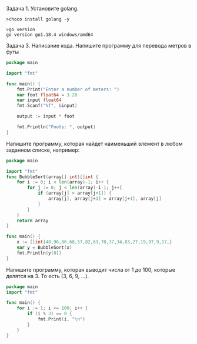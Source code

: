Задача 1. Установите golang.
```
>choco install golang -y

>go version
go version go1.18.4 windows/amd64
```

Задача 3. Написание кода.
Напишите программу для перевода метров в футы  
```go
package main

import "fmt"

func main() {
    fmt.Print("Enter a number of meters: ")
	var foot float64 = 3.28
    var input float64
    fmt.Scanf("%f", &input)

    output := input * foot

    fmt.Println("Foots: ", output)    
}
```

Напишите программу, которая найдет наименьший элемент в любом заданном списке, например:  
```go
package main

import "fmt"
func BubbleSort(array[] int)[]int {
	for i := 0; i < len(array)-1; i++ {
		for j := 0; j < len(array)-i-1; j++{
			if (array[j] > array[j+1]) {
				array[j], array[j+1] = array[j+1], array[j]
			}
		}
	}
	return array
}

func main() {
	x := []int{48,96,86,68,57,82,63,70,37,34,83,27,19,97,9,17,}
	var y = BubbleSort(x)
	fmt.Println(y[0])
}
```

Напишите программу, которая выводит числа от 1 до 100, которые делятся на 3. То есть (3, 6, 9, …).
```go
package main
import "fmt"

func main() {
  	for i := 1; i <= 100; i++ {
		if (i % 3) == 0 {
			fmt.Print(i, "\n")
		}
	}
}
```
